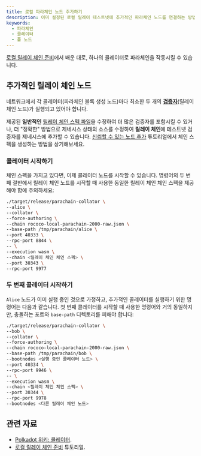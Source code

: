 ```yaml
---
title: 로컬 파라체인 노드 추가하기
description: 이미 설정된 로컬 릴레이 테스트넷에 추가적인 파라체인 노드를 연결하는 방법
keywords:
  - 파라체인
  - 콜레이터
  - 풀 노드
---
```


[로컬 릴레이 체인 준비](/tutorials/build-a-parachain/prepare-a-local-relay-chain/)에서 배운 대로, 하나의 콜레이터로 파라체인을 작동시킬 수 있습니다.

## 추가적인 릴레이 체인 노드

네트워크에서 각 콜레이터(파라체인 블록 생성 노드)마다 최소한 두 개의 [**검증자**](/reference/glossary/#validators)(릴레이 체인 노드)가 실행되고 있어야 합니다.

제공된 **일반적인** [릴레이 체인 스펙 파일](/tutorials/build-a-parachain/prepare-a-local-relay-chain/#pre-configured-chain-spec-files)을 수정하여 더 많은 검증자를 포함시킬 수 있거나, 더 "정확한" 방법으로 제네시스 상태의 소스를 수정하여 **릴레이 체인**에 테스트넷 검증자를 제네시스에 추가할 수 있습니다.
[신뢰할 수 있는 노드 추가](/tutorials/build-a-blockchain/add-trusted-nodes/) 튜토리얼에서 체인 스펙을 생성하는 방법을 상기해보세요.

### 콜레이터 시작하기

체인 스펙을 가지고 있다면, 이제 콜레이터 노드를 시작할 수 있습니다.
명령어의 두 번째 절반에서 릴레이 체인 노드를 시작할 때 사용한 동일한 릴레이 체인 체인 스펙을 제공해야 함에 주의하세요:

```bash
./target/release/parachain-collator \
--alice \
--collator \
--force-authoring \
--chain rococo-local-parachain-2000-raw.json \
--base-path /tmp/parachain/alice \
--port 40333 \
--rpc-port 8844 \
-- \
--execution wasm \
--chain <릴레이 체인 체인 스펙> \
--port 30343 \
--rpc-port 9977
```

### 두 번째 콜레이터 시작하기

`Alice` 노드가 이미 실행 중인 것으로 가정하고, 추가적인 콜레이터를 실행하기 위한 명령어는 다음과 같습니다.
첫 번째 콜레이터를 시작할 때 사용한 명령어와 거의 동일하지만, 충돌하는 포트와 `base-path` 디렉토리를 피해야 합니다:

```bash
./target/release/parachain-collator \
--bob \
--collator \
--force-authoring \
--chain rococo-local-parachain-2000-raw.json \
--base-path /tmp/parachain/bob \
--bootnodes <실행 중인 콜레이터 노드> \
--port 40334 \
--rpc-port 9946 \
-- \
--execution wasm \
--chain <릴레이 체인 체인 스펙> \
--port 30344 \
--rpc-port 9978
--bootnodes <다른 릴레이 체인 노드>
```

## 관련 자료

- [Polkadot 위키: 콜레이터](https://wiki.polkadot.network/docs/learn-collator).
- [로컬 릴레이 체인 준비](/tutorials/build-a-parachain/prepare-a-local-relay-chain/) 튜토리얼.
